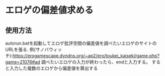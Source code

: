 # エロゲの偏差値求める
## 使用方法
autorun.batを起動してエロゲ批評空間の偏差値を調べたいエロゲのサイトのURLを張る.
例(サノバウィッチ):https://erogamescape.dyndns.org/~ap2/ero/toukei_kaiseki/game.php?game=21076#ad
調べたいエロゲの入力が終わったら、endと入力する。
すると入力した複数のエロゲから偏差値を算出する
